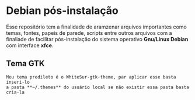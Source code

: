 # Debian pós-instalação

Esse repositório tem a finalidade de aramzenar arquivos importantes como temas, 
fontes, papeis de parede, scripts entre outros arquivos com a finaliade de facilitar 
pós-instalação do sistema operativo **Gnu/Linux Debian** com interface **xfce**.

## Tema GTK
	Meu tema predileto é o WhiteSur-gtk-theme, par aplicar esse basta inseri-lo 
	a pasta **~/.themes** do usuário local se não existir essa pasta basta cria-la


